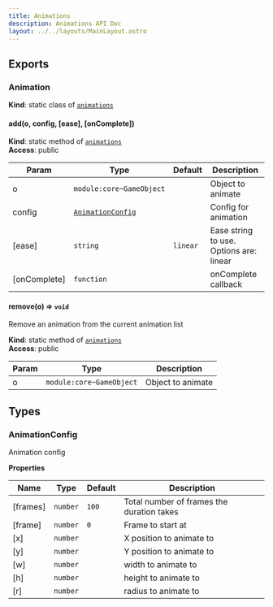 ```yaml
---
title: Animations
description: Animations API Doc
layout: ../../layouts/MainLayout.astro
---
```


## Exports

### Animation
**Kind**: static class of [<code>animations</code>](#module_animations)  

#### add(o, config, [ease], [onComplete])
**Kind**: static method of [<code>animations</code>](#module_animations)  
**Access**: public  

| Param | Type | Default | Description |
| --- | --- | --- | --- |
| o | <code>module:core~GameObject</code> |  | Object to animate |
| config | <a href="#animationconfig"><code>AnimationConfig</code></a> |  | Config for animation |
| [ease] | <code>string</code> | <code>linear</code> | Ease string to use. Options are: linear | exp | quint | quad | sine |
| [onComplete] | <code>function</code> |  | onComplete callback |

<a name="module_animations.remove"></a>

#### remove(o) ⇒ <code>void</code>
Remove an animation from the current animation list

**Kind**: static method of [<code>animations</code>](#module_animations)  
**Access**: public  

| Param | Type | Description |
| --- | --- | --- |
| o | <code>module:core~GameObject</code> | Object to animate |

<a name="module_animations..AnimationConfig"></a>

## Types

### AnimationConfig
Animation config

**Properties**

| Name | Type | Default | Description |
| --- | --- | --- | --- |
| [frames] | <code>number</code> | <code>100</code> | Total number of frames the duration takes |
| [frame] | <code>number</code> | <code>0</code> | Frame to start at |
| [x] | <code>number</code> |  | X position to animate to |
| [y] | <code>number</code> |  | Y position to animate to |
| [w] | <code>number</code> |  | width to animate to |
| [h] | <code>number</code> |  | height to animate to |
| [r] | <code>number</code> |  | radius to animate to |

